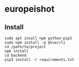 # europeishot

## Install

```
sudo apt insall npm python-pip3
sudo npm install -g @vue/cli
cd /path/to/project
npm install
cd backend
pip3 install -r requirements.txt
```
